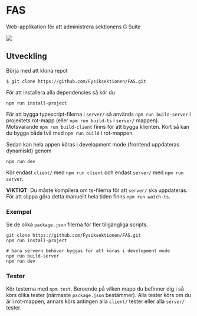 # FAS
Web-applikation för att administrera sektionens G Suite

![](https://github.com/Fysiksektionen/FAS/workflows/Unittests/badge.svg)

## Utveckling

Börja med att klona repot

`$ git clone https://github.com/Fysiksektionen/FAS.git`

För att installera alla dependencies så kör du 

`npm run install-project`

För att bygga typescript-filerna i `server/` så används `npm run build-server` i projektets rot-mapp (eller `npm run build-ts` i `server/` mappen). Motsvarande `npm run build-client` finns för att bygga klienten. Kort så kan du bygga båda två med `npm run build` i rot-mappen.

Sedan kan hela appen köras i development mode (frontend uppdateras dynamiskt) genom

`npm run dev`

Kör endast `client/` med `npm run client` och endast `server/` med `npm run server`. 

**VIKTIGT**: Du måste kompilera om ts-filerna för att `server/` ska uppdateras. För att slippa göra detta manuellt hela tiden finns `npm run watch-ts`.

### Exempel

Se de olika `package.json` filerna för fler tillgängliga scripts.

```
git clone https://github.com/Fysiksektionen/FAS.git
npm run install-project

# bara servern behöver byggas för att köras i development mode
npm run build-server
npm run dev
```

### Tester

Kör testerna med `npm test`. Beroende på vilken mapp du befinner dig i så körs olika tester (närmaste `package.json` bestämmer). Alla tester körs om du är i rot-mappen, annars körs antingen alla `client/` tester eller alla `server/` tester.
